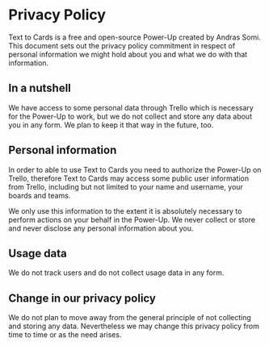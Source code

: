 # Privacy Policy

Text to Cards is a free and open-source Power-Up created by Andras Somi. This document sets out the privacy policy commitment in respect of personal information we might hold about you and what we do with that information.

## In a nutshell

We have access to some personal data through Trello which is necessary for the Power-Up to work, but we do not collect and store any data about you in any form. We plan to keep it that way in the future, too.

## Personal information

In order to able to use Text to Cards you need to authorize the Power-Up on Trello, therefore Text to Cards may access some public user information from Trello, including but not limited to your name and username, your boards and teams.

We only use this information to the extent it is absolutely necessary to perform actions on your behalf in the Power-Up. We never collect or store and never disclose any personal information about you.

## Usage data

We do not track users and do not collect usage data in any form.

## Change in our privacy policy

We do not plan to move away from the general principle of not collecting and storing any data. Nevertheless we may change this privacy policy from time to time or as the need arises.

